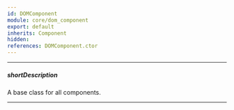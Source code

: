 ```yaml
---
id: DOMComponent
module: core/dom_component
export: default
inherits: Component
hidden: 
references: DOMComponent.ctor
---
```

---
##### shortDescription
A base class for all components.

---
